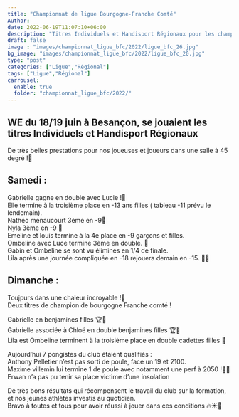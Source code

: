 ```yaml
---
title: "Championnat de ligue Bourgogne-Franche Comté"
Author: 
date: 2022-06-19T11:07:10+06:00
description: "Titres Individuels et Handisport Régionaux pour les championnats de la Ligue Bourgogne-Franche-Comté de Tennis de Table"
draft: false
image : "images/championnat_ligue_bfc/2022/ligue_bfc_26.jpg"
bg_image: "images/championnat_ligue_bfc/2022/ligue_bfc_20.jpg"
type: "post"
categories: ["Ligue","Régional"]
tags: ["Ligue","Régional"]
carrousel:
  enable: true
  folder: "championnat_ligue_bfc/2022/"
---
```


## WE du 18/19 juin à Besançon, se jouaient les titres Individuels et Handisport Régionaux

De très belles prestations pour nos joueuses et joueurs dans une salle à 45 degré !🥵


## Samedi :
Gabrielle gagne en double avec Lucie !🥇<br>
Elle termine à la troisième place en -13 ans filles ( tableau -11 prévu le lendemain).<br>
Nathéo menaucourt 3ème en -9🥉<br>
Nyla 3ème en -9 🥉<br>
Emeline et louis termine à la 4e place en -9 garçons et filles.<br>
Ombeline avec Luce termine 3ème en double. 🥉<br>
Gabin et Ombeline se sont vu éliminés en 1/4 de finale.<br>
Lila après une journée compliquée en -18 rejouera demain en -15.
🏓🏓

## Dimanche :
Toujpurs dans une chaleur incroyable !🥵<br>
Deux titres de champion de bourgogne Franche comté !

Gabrielle en benjamines filles 🏆🥇<br>
Gabrielle associée à Chloé en double benjamines filles 🏆🥇<br>
Lila est Ombeline terminent à la troisième place en double cadettes filles 🥉

Aujourd’hui 7 pongistes du club étaient qualifiés : <br>
Anthony Pelletier n’est pas sorti de poule, face un 19 et 2100.<br>
Maxime villemin lui termine 1 de poule avec notamment une perf à 2050 !💪🔥<br>
Erwan n’a pas pu tenir sa place victime d’une insolation 

De très bons résultats qui récompensent le travail du club sur la formation, et nos jeunes athlètes investis au quotidien.<br>
Bravo à toutes et tous pour avoir réussi à jouer dans ces conditions 🔥☀️🥵



